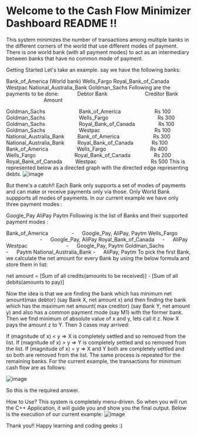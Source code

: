 # Welcome to the Cash Flow Minimizer Dashboard README !!

This system minimizes the number of transactions among multiple banks in the different corners of the world that use different modes of payment. There is one world bank (with all payment modes) to act as an intermediary between banks that have no common mode of payment.

Getting Started
Let's take an example. say we have the following banks:

Bank_of_America (World bank)
Wells_Fargo
Royal_Bank_of_Canada
Westpac
National_Australia_Bank
Goldman_Sachs
Following are the payments to be done:
    Debtor Bank         Creditor Bank         Amount

Goldman_Sachs        Bank_of_America           Rs 100
Goldman_Sachs        Wells_Fargo           Rs 300
Goldman_Sachs        Royal_Bank_of_Canada       Rs 100
Goldman_Sachs        Westpac              Rs 100
National_Australia_Bank      Bank_of_America           Rs 300
National_Australia_Bank      Royal_Bank_of_Canada          Rs 100
Bank_of_America          Wells_Fargo             Rs 400
Wells_Fargo            Royal_Bank_of_Canada       Rs 200
Royal_Bank_of_Canada        Westpac              Rs 500
This is represented below as a directed graph with the directed edge representing debts.
![image](https://github.com/YesAwniDocode/cash-flow-minimizer-dashboard/assets/137362276/d60daea0-6f6b-4223-94a3-7058b4405891)


But there's a catch!! Each Bank only supports a set of modes of payments and can make or receive payments only via those. Only World Bank suppports all modes of payments. In our current example we have only three payment modes :

Google_Pay
AliPay
Paytm
Following is the list of Banks and their supported payment modes :

Bank_of_America       -   Google_Pay, AliPay, Paytm
Wells_Fargo          -   Google_Pay, AliPay
Royal_Bank_of_Canada      -   AliPay
Westpac             -   Google_Pay, Paytm
Goldman_Sachs       -   Paytm
National_Australia_Bank       -   AliPay, Paytm
To pick the first Bank, we calculate the net amount for every Bank by using the below formula and store them in list:

net amount = [Sum of all credits(amounts to be received)] - [Sum of all debits(amounts to pay)]

Now the idea is that we are finding the bank which has minimum net amount(max debtor) (say Bank X, net amount x) and then finding the bank which has the maximum net amount( max creditor) (say Bank Y, net amount y) and also has a common payment mode (say M1) with the former bank. Then we find minimum of absolute value of x and y, lets call it z.
Now X pays the amount z to Y. Then 3 cases may arrived:

If (magnitude of x) < y => X is completely settled and so removed from the list.
If (magnitude of x) > y => Y is completely settled and so removed from the list.
If (magnitude of x) = y => X and Y both are completely settled and so both are removed from the list.
The same process is repeated for the remaining banks.
For the current example, the transactions for minimum cash flow are as follows:

![image](https://github.com/YesAwniDocode/cash-flow-minimizer-dashboard/assets/137362276/e35bbdd4-2d3e-47c3-824a-d37c5b271ded)


So this is the required answer.

How to Use?
This system is completely menu-driven. So when you will run the C++ Application, it will guide you and show you the final output.
Below is the execution of our current example: 
![image](https://github.com/YesAwniDocode/cash-flow-minimizer-dashboard/assets/137362276/cf5ad9a5-6693-4a02-b13a-ecca9690bdf6)


Thank you!! Happy learning and coding geeks :)
